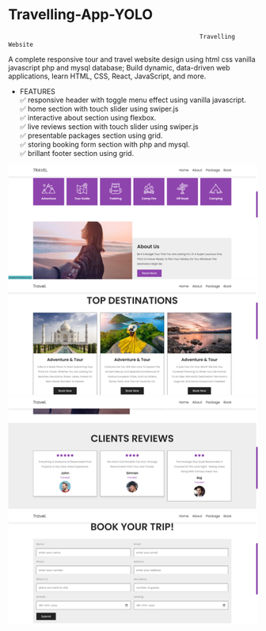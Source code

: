 # Travelling-App-YOLO
                                                          Travelling Website
A complete responsive tour and travel website design using html css vanilla javascript php and mysql database;
Build dynamic, data-driven web applications, learn HTML, CSS, React, JavaScript, and more.

* FEATURES <br>
✅ responsive header with toggle menu effect using vanilla javascript.<br>
✅ home section with touch slider using swiper.js <br>
✅ interactive about section using flexbox. <br>
✅ live reviews section  with touch slider using swiper.js <br>
✅ presentable packages section using grid. <br>
✅ storing booking form section with php and mysql. <br>
✅ brillant footer section using grid. <br>

![](https://github.com/nainshree-raj/Travelling-App-YOLO/blob/main/Screenshot%20(26).png)
<br>
![](https://github.com/nainshree-raj/Travelling-App-YOLO/blob/main/Screenshot%20(28).png)
<br>
![](https://github.com/nainshree-raj/Travelling-App-YOLO/blob/main/Screenshot%20(27).png)
<br>
![](https://github.com/nainshree-raj/Travelling-App-YOLO/blob/main/Screenshot%20(29).png)


